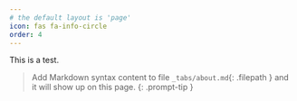 ```yaml
---
# the default layout is 'page'
icon: fas fa-info-circle
order: 4
---
```


This is a test.

> Add Markdown syntax content to file `_tabs/about.md`{: .filepath } and it will show up on this page.
{: .prompt-tip }
